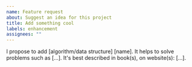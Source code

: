 ```yaml
---
name: Feature request
about: Suggest an idea for this project
title: Add something cool
labels: enhancement
assignees: ""
---
```


I propose to add [algorithm/data structure] [name]. It helps to solve problems such as [...]. It's best described in book(s), on website(s): [...].
